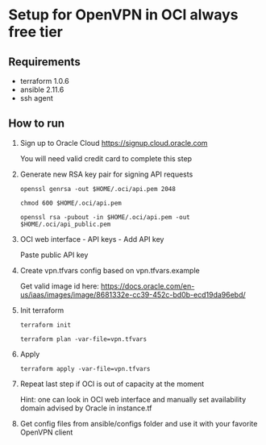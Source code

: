 # Setup for OpenVPN in OCI always free tier

## Requirements

  * terraform 1.0.6
  * ansible 2.11.6
  * ssh agent

## How to run

1. Sign up to Oracle Cloud https://signup.cloud.oracle.com

   You will need valid credit card to complete this step

2. Generate new RSA key pair for signing API requests

    `openssl genrsa -out $HOME/.oci/api.pem 2048`

    `chmod 600 $HOME/.oci/api.pem`

    `openssl rsa -pubout -in $HOME/.oci/api.pem -out $HOME/.oci/api_public.pem`

3. OCI web interface - API keys - Add API key

   Paste public API key

4. Create vpn.tfvars config based on vpn.tfvars.example

   Get valid image id here: https://docs.oracle.com/en-us/iaas/images/image/8681332e-cc39-452c-bd0b-ecd19da96ebd/

5. Init terraform

    `terraform init`

    `terraform plan -var-file=vpn.tfvars`

6. Apply

    `terraform apply -var-file=vpn.tfvars`

7. Repeat last step if OCI is out of capacity at the moment

   Hint: one can look in OCI web interface and manually set availability domain advised by Oracle in instance.tf

8. Get config files from ansible/configs folder and use it with your favorite OpenVPN client
